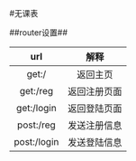 #无课表

##router设置##

|url|解释|
|:--:|:--:|
|get:/|返回主页|
|get:/reg|返回注册页面|
|get:/login|返回登陆页面|
|post:/reg|发送注册信息|
|post:/login|发送登陆信息|